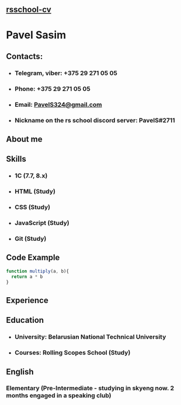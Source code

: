 ## [rsschool-cv](https://github.com/PavelS324/rsschool-cv.git)
# **Pavel Sasim**
## **Contacts:**
* ### Telegram, viber: +375 29 271 05 05
* ### Phone: +375 29 271 05 05
* ### Email: PavelS324@gmail.com
* ### Nickname on the rs school discord server: PavelS#2711
## **About me**

## **Skills**
* ### 1C (7.7, 8.x)
* ### HTML (Study)
* ### CSS (Study)
* ### JavaScript (Study)
* ### Git (Study)
## **Code Example**
``` JavaScript
function multiply(a, b){
  return a * b
}
```
## **Experience**
## **Education**
* ### University: Belarusian National Technical University
* ### Courses: Rolling Scopes School (Study)
## **English**
### Elementary (Pre-Intermediate - studying in skyeng now. 2 months engaged in a speaking club)
